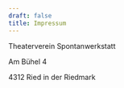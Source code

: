 ```yaml
---
draft: false
title: Impressum
---
```


Theaterverein Spontanwerkstatt

Am Bühel 4

4312 Ried in der Riedmark
